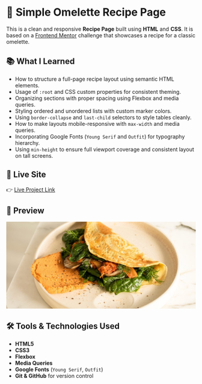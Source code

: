 # 🥚 Simple Omelette Recipe Page

This is a clean and responsive **Recipe Page** built using **HTML** and **CSS**. It is based on a [Frontend Mentor](https://www.frontendmentor.io) challenge that showcases a recipe for a classic omelette.

## 📚 What I Learned

- How to structure a full-page recipe layout using semantic HTML elements.
- Usage of `:root` and CSS custom properties for consistent theming.
- Organizing sections with proper spacing using Flexbox and media queries.
- Styling ordered and unordered lists with custom marker colors.
- Using `border-collapse` and `last-child` selectors to style tables cleanly.
- How to make layouts mobile-responsive with `max-width` and media queries.
- Incorporating Google Fonts (`Young Serif` and `Outfit`) for typography hierarchy.
- Using `min-height` to ensure full viewport coverage and consistent layout on tall screens.

## 🔗 Live Site

👉 [Live Project Link](https://mian-aamir.github.io/Recipe-page/)  



## 📸 Preview

![Recipe Page Screenshot](image-omelette.jpeg)

## 🛠️ Tools & Technologies Used

- **HTML5**
- **CSS3**
- **Flexbox**
- **Media Queries**
- **Google Fonts** (`Young Serif`, `Outfit`)
- **Git & GitHub** for version control
